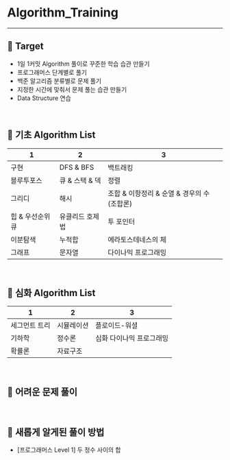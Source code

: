 # Algorithm_Training

---

## 🎯 Target

- 1일 1커밋 Algorithm 풀이로 꾸준한 학습 습관 만들기
- 프로그래머스 단계별로 풀기
- 백준 알고리즘 분류별로 문제 풀기
- 지정한 시간에 맞춰서 문제 풀는 습관 만들기
- Data Structure 연습

</br>

## 📗 기초 Algorithm List

| 1                | 2               | 3                                           |
| ---------------- | --------------- | ------------------------------------------- |
| 구현             | DFS & BFS       | 백트래킹                                    |
| 블루투포스       | 큐 & 스택 & 덱  | 정렬                                        |
| 그리디           | 해시            | 조합 & 이항정리 & 순열 & 경우의 수 (조합론) |
| 힙 & 우선순위 큐 | 유클리드 호제법 | 투 포인터                                   |
| 이분탐색         | 누적합          | 에라토스테네스의 체                         |
| 그래프           | 문자열          | 다이나믹 프로그래밍                         |

</br>

## 📘 심화 Algorithm List

| 1             | 2          | 3                        |
| ------------- | ---------- | ------------------------ |
| 세그먼트 트리 | 시뮬레이션 | 플로이드-워셜            |
| 기하학        | 정수론     | 심화 다이나믹 프로그래밍 |
| 확률론        | 자료구조   |                          |

</br>

## 🤔 어려운 문제 풀이

</br>

## 🔑 새롭게 알게된 풀이 방법

- [프로그래머스 Level 1] 두 정수 사이의 합

